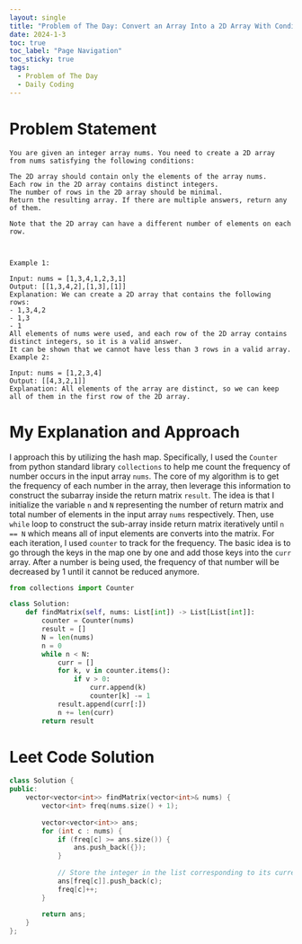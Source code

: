 ```yaml
---
layout: single
title: "Problem of The Day: Convert an Array Into a 2D Array With Conditions"
date: 2024-1-3
toc: true
toc_label: "Page Navigation"
toc_sticky: true
tags:
  - Problem of The Day
  - Daily Coding
---
```

# Problem Statement
```
You are given an integer array nums. You need to create a 2D array from nums satisfying the following conditions:

The 2D array should contain only the elements of the array nums.
Each row in the 2D array contains distinct integers.
The number of rows in the 2D array should be minimal.
Return the resulting array. If there are multiple answers, return any of them.

Note that the 2D array can have a different number of elements on each row.

 

Example 1:

Input: nums = [1,3,4,1,2,3,1]
Output: [[1,3,4,2],[1,3],[1]]
Explanation: We can create a 2D array that contains the following rows:
- 1,3,4,2
- 1,3
- 1
All elements of nums were used, and each row of the 2D array contains distinct integers, so it is a valid answer.
It can be shown that we cannot have less than 3 rows in a valid array.
Example 2:

Input: nums = [1,2,3,4]
Output: [[4,3,2,1]]
Explanation: All elements of the array are distinct, so we can keep all of them in the first row of the 2D array.
```

# My Explanation and Approach
I approach this by utilizing the hash map. Specifically, I used the `Counter` from python standard library `collections` to help me count the frequency of number occurs in the input array `nums`. The core of my algorithm is to get the frequency of each number in the array, then leverage this information to construct the subarray inside the return matrix `result`. The idea is that I initialize the variable `n` and `N` representing the number of return matrix and total number of elements in the input array `nums` respectively. Then, use `while` loop to construct the sub-array inside return matrix iteratively until `n == N` which means all of input elements are converts into the matrix. For each iteration, I used `counter` to track for the frequency. The basic idea is to go through the keys in the map one by one and add those keys into the `curr` array. After a number is being used, the frequency of that number will be decreased by 1 until it cannot be reduced anymore. 

```python
from collections import Counter

class Solution:
    def findMatrix(self, nums: List[int]) -> List[List[int]]:
        counter = Counter(nums)
        result = []
        N = len(nums)
        n = 0
        while n < N:
            curr = []
            for k, v in counter.items():
                if v > 0:
                    curr.append(k)
                    counter[k] -= 1
            result.append(curr[:])
            n += len(curr)
        return result    
```
# Leet Code Solution
```cpp
class Solution {
public:
    vector<vector<int>> findMatrix(vector<int>& nums) {
        vector<int> freq(nums.size() + 1);
        
        vector<vector<int>> ans;
        for (int c : nums) {
            if (freq[c] >= ans.size()) {
                ans.push_back({});
            }
            
            // Store the integer in the list corresponding to its current frequency.
            ans[freq[c]].push_back(c);
            freq[c]++;
        }
        
        return ans;
    }
};
```